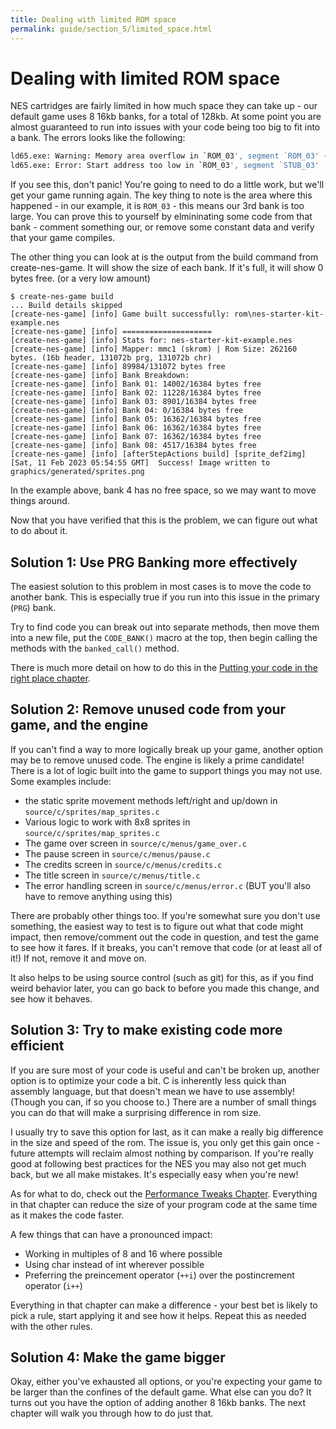 ```yaml
---
title: Dealing with limited ROM space
permalink: guide/section_5/limited_space.html
---
```

# Dealing with limited ROM space

NES cartridges are fairly limited in how much space they can take up - our default game uses 8 16kb banks, for a total
of 128kb. At some point you are almost guaranteed to run into issues with your code being too big to fit into a bank.
The errors looks like the following: 

```bash
ld65.exe: Warning: Memory area overflow in `ROM_03', segment `ROM_03' (3 bytes)
ld65.exe: Error: Start address too low in `ROM_03', segment `STUB_03'
```

If you see this, don't panic! You're going to need to do a little work, but we'll get your game running again. The key
thing to note is the area where this happened - in our example, it is `ROM_03` - this means our 3rd bank is too large.
You can prove this to yourself by elmininating some code from that bank - comment something our, or remove some constant
data and verify that your game compiles.

The other thing you can look at is the output from the build command from create-nes-game. It will show the size of each bank. If it's full, it will show 0 bytes free. (or a very low amount)

```
$ create-nes-game build
... Build details skipped
[create-nes-game] [info] Game built successfully: rom\nes-starter-kit-example.nes 
[create-nes-game] [info] ==================== 
[create-nes-game] [info] Stats for: nes-starter-kit-example.nes
[create-nes-game] [info] Mapper: mmc1 (skrom) | Rom Size: 262160 bytes. (16b header, 131072b prg, 131072b chr)
[create-nes-game] [info] 89984/131072 bytes free
[create-nes-game] [info] Bank Breakdown:
[create-nes-game] [info] Bank 01: 14002/16384 bytes free
[create-nes-game] [info] Bank 02: 11228/16384 bytes free
[create-nes-game] [info] Bank 03: 8901/16384 bytes free
[create-nes-game] [info] Bank 04: 0/16384 bytes free
[create-nes-game] [info] Bank 05: 16362/16384 bytes free
[create-nes-game] [info] Bank 06: 16362/16384 bytes free
[create-nes-game] [info] Bank 07: 16362/16384 bytes free
[create-nes-game] [info] Bank 08: 4517/16384 bytes free
[create-nes-game] [info] [afterStepActions build] [sprite_def2img]  [Sat, 11 Feb 2023 05:54:55 GMT]  Success! Image written to graphics/generated/sprites.png 
```

In the example above, bank 4 has no free space, so we may want to move things around.


Now that you have verified that this is the problem, we can figure out what to do about it.

## Solution 1: Use PRG Banking more effectively

The easiest solution to this problem in most cases is to move the code to another bank. This is especially true if
you run into this issue in the primary (`PRG`) bank. 

Try to find code you can break out into separate methods, then
move them into a new file, put the `CODE_BANK()` macro at the top, then begin calling the methods with the 
`banked_call()` method. 

There is much more detail on how to do this in the
[Putting your code in the right place chapter](../section_3/putting_your_code_in_the_right_place.html).

## Solution 2: Remove unused code from your game, and the engine

If you can't find a way to more logically break up your game, another option may be to remove unused code. The engine
is likely a prime candidate! There is a lot of logic built into the game to support things you may not use. Some
examples include: 

- the static sprite movement methods left/right and up/down in `source/c/sprites/map_sprites.c`
- Various logic to work with 8x8 sprites in `source/c/sprites/map_sprites.c`
- The game over screen in `source/c/menus/game_over.c`
- The pause screen in `source/c/menus/pause.c`
- The credits screen in `source/c/menus/credits.c`
- The title screen in `source/c/menus/title.c`
- The error handling screen in `source/c/menus/error.c` (BUT you'll also have to remove anything using this)

There are probably other things too. If you're somewhat sure you don't use something, the easiest way to test
is to figure out what that code might impact, then remove/comment out the code in question, and test the game to 
see how it fares. If it breaks, you can't remove that code (or at least all of it!) If not, remove it and move on.

It also helps to be using source control (such as git) for this, as if you find weird behavior later, you can go back
to before you made this change, and see how it behaves.

## Solution 3: Try to make existing code more efficient

If you are sure most of your code is useful and can't be broken up, another option is to optimize your code a bit. C is
inherently less quick than assembly language, but that doesn't mean we have to use assembly! (Though you can, if so you
choose to.) There are a number of small things you can do that will make a surprising difference in rom size. 

I usually try to save this option for last, as it can make a really big difference in the size and speed of the rom. The
issue is, you only get this gain once - future attempts will reclaim almost nothing by comparison. If you're really good
at following best practices for the NES you may also not get much back, but we all make mistakes. It's especially easy
when you're new!

As for what to do, check out the [Performance Tweaks Chapter](../section_4/performance.html). Everything in that chapter
can reduce the size of your program code at the same time as it makes the code faster. 

A few things that can have a pronounced impact: 
- Working in multiples of 8 and 16 where possible
- Using char instead of int wherever possible
- Preferring the preincement operator (`++i`) over the postincrement operator (`i++`)

Everything in that chapter can make a difference - your best bet is likely to pick a rule, start applying it and see
how it helps. Repeat this as needed with the other rules.

## Solution 4: Make the game bigger

Okay, either you've exhausted all options, or you're expecting your game to be larger than the confines of the default
game. What else can you do? It turns out you have the option of adding another 8 16kb banks. The next chapter will
walk you through how to do just that. 